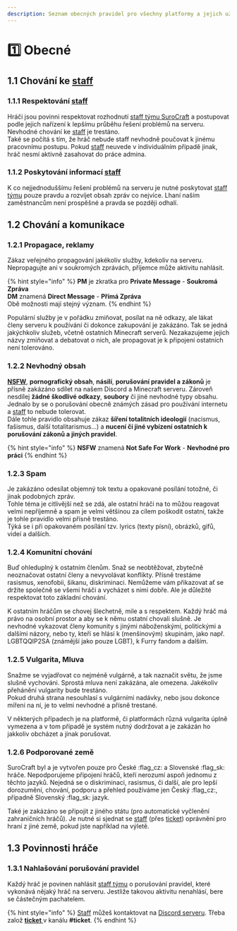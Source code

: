 ```yaml
---
description: Seznam obecných pravidel pro všechny platformy a jejich uživatele
---
```


# 1️⃣ Obecné

## 1.1 Chování ke [staff](../staff.md) <a href="#id-1.1" id="id-1.1"></a>

### 1.1.1 Respektování [staff](../staff.md) <a href="#id-1.1.1" id="id-1.1.1"></a>

Hráči jsou povinni respektovat rozhodnutí [staff týmu SuroCraft](../staff.md) a postupovat podle jejich nařízení k lepšímu průběhu řešení problémů na serveru. Nevhodné chování ke [staff](../staff.md) je trestáno.\
Také se počítá s tím, že hráč nebude staff nevhodně poučovat k jinému pracovnímu postupu. Pokud [staff](../staff.md) neuvede v individuálním případě jinak, hráč nesmí aktivně zasahovat do práce admina.

### 1.1.2 Poskytování informací [staff](../staff.md) <a href="#id-1.1.2" id="id-1.1.2"></a>

K co nejjednoduššímu řešení problémů na serveru je nutné poskytovat [staff týmu](../staff.md) pouze pravdu a rozvíjet obsah zpráv co nejvíce. Lhaní naším zaměstnancům není prospěšné a pravda se později odhalí.

## 1.2 Chování a komunikace <a href="#id-1.2" id="id-1.2"></a>

### 1.2.1 Propagace, reklamy <a href="#id-1.2.1" id="id-1.2.1"></a>

Zákaz veřejného propagování jakékoliv služby, kdekoliv na serveru. Nepropagujte ani v soukromých zprávách, příjemce může aktivitu nahlásit.

{% hint style="info" %}
**PM** je zkratka pro **Private Message** - **Soukromá Zpráva**\
**DM** znamená **Direct Message** - **Přímá Zpráva**\
Obě možnosti mají stejný význam.
{% endhint %}

Populární služby je v pořádku zmiňovat, posílat na ně odkazy, ale lákat členy serveru k používání či dokonce zakupování je zakázáno. Tak se jedná jakýchkoliv služeb, včetně ostatních Minecraft serverů. Nezakazujeme jejich názvy zmiňovat a debatovat o nich, ale propagovat je k připojení ostatních není tolerováno.

### 1.2.2 Nevhodný obsah <a href="#id-1.2.2" id="id-1.2.2"></a>

[**NSFW**](https://cs.m.wikipedia.org/wiki/Not\_safe\_for\_work), **pornografický obsah**, **násilí**, **porušování pravidel a zákonů** je přísně zakázáno sdílet na našem Discord a Minecraft serveru. Zároveň nesdílej **žádné škodlivé odkazy**, **soubory** či jiné nevhodné typy obsahu. Jednalo by se o porušování obecně známých zásad pro používání internetu a [staff](../staff.md) to nebude tolerovat.\
Dále tohle pravidlo obsahuje zákaz **šíření totalitních ideologií** (nacismus, fašismus, další totalitarismus...) a **nucení či jiné vybízení ostatních k porušování zákonů a jiných pravidel**.

{% hint style="info" %}
**NSFW** znamená **Not Safe For Work** - **Nevhodné pro práci**
{% endhint %}

### 1.2.3 Spam <a href="#id-1.2.3" id="id-1.2.3"></a>

Je zakázáno odesílat objemný tok textu a opakované posílání totožné, či jinak podobných zpráv.\
Tohle téma je citlivější než se zdá, ale ostatní hráči na to můžou reagovat velmi nepříjemně a spam je velmi většinou za cílem poškodit ostatní, takže je tohle pravidlo velmi přísně trestáno.\
Týká se i při opakovaném posílání tzv. lyrics (texty písní), obrázků, gifů, videí a dalších.

### 1.2.4 Komunitní chování <a href="#id-1.2.4" id="id-1.2.4"></a>

Buď ohleduplný k ostatním členům. Snaž se neobtěžovat, zbytečně neoznačovat ostatní členy a nevyvolávat konflikty. Přísně trestáme rasismus, xenofobii, šikanu, diskriminaci. Nemůžeme vám přikazovat ať se držíte společně se všemi hráči a vycházet s nimi dobře. Ale je důležité respektovat toto základní chování.

K ostatním hráčům se chovej šlechetně, mile a s respektem. Každý hráč má právo na osobní prostor a aby se k němu ostatní chovali slušně. Je nevhodné vykazovat členy komunity s jinými náboženskými, politickými a dalšími názory, nebo ty, kteří se hlásí k (menšinovým) skupinám, jako např. LGBTQQIP2SA (známější jako pouze LGBT), k Furry fandom a dalším.

### 1.2.5 Vulgarita, Mluva <a href="#id-1.2.5" id="id-1.2.5"></a>

Snažme se vyjadřovat co nejméně vulgárně, a tak naznačit světu, že jsme slušně vychováni. Sprostá mluva není zakázána, ale omezena. Jakékoliv přehánění vulgarity bude trestáno.\
Pokud druhá strana nesouhlasí s vulgárními nadávky, nebo jsou dokonce mířeni na ní, je to velmi nevhodné a přísně trestané.

V některých případech je na platformě, či platformách různá vulgarita úplně vymezena a v tom případě je systém nutný dodržovat a je zakázán ho jakkoliv obcházet a jinak porušovat.

### 1.2.6 Podporované země <a href="#id-1.2.6" id="id-1.2.6"></a>

SuroCraft byl a je vytvořen pouze pro České :flag\_cz: a Slovenské :flag\_sk: hráče. Nepodporujeme připojení hráčů, kteří nerozumí aspoň jednomu z těchto jazyků. Nejedná se o diskriminaci, rasismus, či další, ale pro lepší dorozumění, chování, podporu a přehled používáme jen Český :flag\_cz:, případně Slovenský :flag\_sk: jazyk.

Také je zakázáno se připojit z jiného státu (pro automatické vyčlenění zahraničních hráčů). Je nutné si sjednat se [staff](../staff.md) (přes [ticket](../../navody/uzitecne.md#ticket)) oprávnění pro hraní z jiné země, pokud jste například na výletě.

## 1.3 Povinnosti hráče <a href="#id-1.3" id="id-1.3"></a>

### 1.3.1 Nahlašování porušování pravidel <a href="#id-1.3.1" id="id-1.3.1"></a>

Každý hráč je povinen nahlásit [staff týmu](../staff.md) o porušování pravidel, které vykonává nějaký hráč na serveru. Jestliže takovou aktivitu nenahlásí, bere se částečným pachatelem.

{% hint style="info" %}
[Staff](../staff.md) můžeš kontaktovat na [Discord serveru](https://dsc.gg/surocraft). Třeba založ [**ticket** ](../../navody/uzitecne.md#ticket)v kanálu **#ticket**.
{% endhint %}
